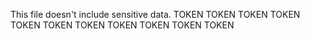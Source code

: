 This file doesn't include sensitive data.
TOKEN
TOKEN
TOKEN
TOKEN
TOKEN
TOKEN
TOKEN
TOKEN
TOKEN
TOKEN
TOKEN
